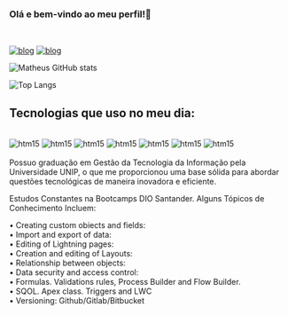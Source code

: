 ### Olá e bem-vindo ao meu perfil!👋
<br/>

[![blog](https://img.shields.io/website-up-down-green-red/http/monip.org.svg)](https://img.shields.io/website-up-down-green-red/http/monip.org.svg)
[![blog](https://img.shields.io/badge/LinkedIn-0077B5?style=for-the-badge&logo=linkedin&logoColor=white)](https://www.linkedin.com/in/matheus-oliveira-barbosa-dos-santos-21b508269/)

![Matheus GitHub stats](https://github-readme-stats.vercel.app/api?username=MatheusOBS&show_icons=true&theme=transparent)

![Top Langs](https://github-readme-stats.vercel.app/api/top-langs/?username=MatheusOBS&layout=compact)

## Tecnologias que uso no meu dia:

<div style="display: inlinr_block"><br/>
 <img aling="center" alt="htm15" src="https://img.shields.io/badge/HTML-239120?style=for-the-badge&logo=html5&logoColor=white" />
 <img aling="center" alt="htm15" src="https://img.shields.io/badge/Node.js-43853D?style=for-the-badge&logo=node.js&logoColor=white" />
 <img aling="center" alt="htm15" src="https://img.shields.io/badge/JavaScript-F7DF1E?style=for-the-badge&logo=javascript&logoColor=black" />
<img aling="center" alt="htm15" src="https://img.shields.io/badge/Angular-DD0031?style=for-the-badge&logo=angular&logoColor=white" />
<img aling="center" alt="htm15" src="https://img.shields.io/badge/TypeScript-007ACC?style=for-the-badge&logo=typescript&logoColor=white" />
<img aling="center" alt="htm15" src="https://img.shields.io/badge/CSS3-1572B6?style=for-the-badge&logo=css3&logoColor=white" />
<img aling="center" alt="htm15" src="https://img.shields.io/badge/React-20232A?style=for-the-badge&logo=react&logoColor=61DAFB" />
</div><br/>
Possuo graduação em Gestão da Tecnologia da Informação pela Universidade UNIP, o que me proporcionou uma base sólida para abordar questões tecnológicas de maneira inovadora e eficiente.

Estudos Constantes na Bootcamps DIO Santander. Alguns Tópicos de Conhecimento Incluem:

• Creating custom obiects and fields: <br/>
• Import and export of data: <br/>
• Editing of Lightning pages: <br/>
• Creation and editing of Layouts: <br/>
• Relationship between objects: <br/>
• Data security and access control: <br/>
• Formulas. Validations rules, Process Builder and Flow Builder. <br/>
• SQOL. Apex class. Triggers and LWC <br/>
• Versioning: Github/Gitlab/Bitbucket<br/>
